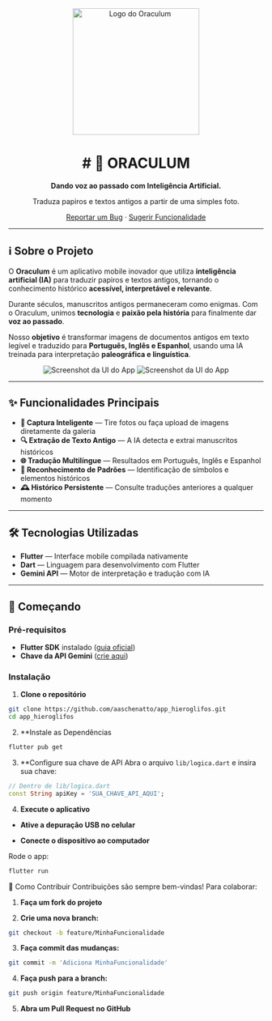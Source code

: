 <div align="center">
  <img src="https://placehold.co/600x300/2a2a2a/c0c0c0?text=ORACULUM" alt="Logo do Oraculum" width="250"/>
  <h1># 📜 ORACULUM</h1>
  <p><strong>Dando voz ao passado com Inteligência Artificial.</strong></p>
  <p>Traduza papiros e textos antigos a partir de uma simples foto.</p>
  <p>
    <a href="https://github.com/aaschenatto/app_hieroglifos/issues">Reportar um Bug</a>
    ·
    <a href="https://github.com/aaschenatto/app_hieroglifos/issues">Sugerir Funcionalidade</a>
  </p>
</div>

---

## ℹ️ Sobre o Projeto

O **Oraculum** é um aplicativo mobile inovador que utiliza **inteligência artificial (IA)** para traduzir papiros e textos antigos, tornando o conhecimento histórico **acessível, interpretável e relevante**.

Durante séculos, manuscritos antigos permaneceram como enigmas. Com o Oraculum, unimos **tecnologia** e **paixão pela história** para finalmente dar **voz ao passado**.

Nosso **objetivo** é transformar imagens de documentos antigos em texto legível e traduzido para **Português, Inglês e Espanhol**, usando uma IA treinada para interpretação **paleográfica e linguística**.

<div align="center">
  <img src="https://placehold.co/250x500/1e1e1e/c0c0c0?text=UI+Screenshot+1" alt="Screenshot da UI do App"/>
  <img src="https://placehold.co/250x500/1e1e1e/c0c0c0?text=UI+Screenshot+2" alt="Screenshot da UI do App"/>
</div>

---

## ✨ Funcionalidades Principais

- **📸 Captura Inteligente** — Tire fotos ou faça upload de imagens diretamente da galeria  
- **🔍 Extração de Texto Antigo** — A IA detecta e extrai manuscritos históricos  
- **🌐 Tradução Multilíngue** — Resultados em Português, Inglês e Espanhol  
- **🧠 Reconhecimento de Padrões** — Identificação de símbolos e elementos históricos  
- **🕰️ Histórico Persistente** — Consulte traduções anteriores a qualquer momento  

---

## 🛠️ Tecnologias Utilizadas

- **Flutter** — Interface mobile compilada nativamente  
- **Dart** — Linguagem para desenvolvimento com Flutter  
- **Gemini API** — Motor de interpretação e tradução com IA  

---

## 🚀 Começando

### Pré-requisitos

- **Flutter SDK** instalado ([guia oficial](https://flutter.dev/docs/get-started/install))  
- **Chave da API Gemini** ([crie aqui](https://ai.google.dev/gemini-api))  

### Instalação

1. **Clone o repositório**
```bash
git clone https://github.com/aaschenatto/app_hieroglifos.git
cd app_hieroglifos
```
2. **Instale as Dependências
```bash
flutter pub get
```

3. **Configure sua chave de API
Abra o arquivo ```lib/logica.dart``` e insira sua chave:
```dart
// Dentro de lib/logica.dart
const String apiKey = 'SUA_CHAVE_API_AQUI';
```
4. **Execute o aplicativo**

- **Ative a depuração USB no celular**

- **Conecte o dispositivo ao computador**

Rode o app:

```bash
flutter run
```

🤝 Como Contribuir
Contribuições são sempre bem-vindas! Para colaborar:

1. **Faça um fork do projeto**

2. **Crie uma nova branch:**
```bash
git checkout -b feature/MinhaFuncionalidade
```
3. **Faça commit das mudanças:**
```bash
git commit -m 'Adiciona MinhaFuncionalidade'
```
4. **Faça push para a branch:**
```bash
git push origin feature/MinhaFuncionalidade
```
5. **Abra um Pull Request no GitHub**

